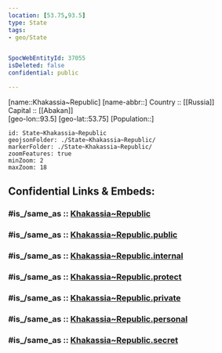 ```yaml
---
location: [53.75,93.5] 
type: State
tags:
- geo/State


SpocWebEntityId: 37055
isDeleted: false
confidential: public

---
```

[name::Khakassia~Republic] 
[name-abbr::] 
Country :: [[Russia]]  
Capital :: [[Abakan]]  
[geo-lon::93.5] 
[geo-lat::53.75] 
[Population::] 



```leaflet
id: State~Khakassia~Republic
geojsonFolder: ./State~Khakassia~Republic/
markerFolder: ./State~Khakassia~Republic/
zoomFeatures: true 
minZoom: 2 
maxZoom: 18
```


## Confidential Links & Embeds: 

### #is_/same_as :: [Khakassia~Republic](/_Standards/Earth/Continent/Asia/Asia~North/Asia~Siberia/Khakassia~Republic.md) 

### #is_/same_as :: [Khakassia~Republic.public](/_public/Earth/Continent/Asia/Asia~North/Asia~Siberia/Khakassia~Republic.public.md) 

### #is_/same_as :: [Khakassia~Republic.internal](/_internal/Earth/Continent/Asia/Asia~North/Asia~Siberia/Khakassia~Republic.internal.md) 

### #is_/same_as :: [Khakassia~Republic.protect](/_protect/Earth/Continent/Asia/Asia~North/Asia~Siberia/Khakassia~Republic.protect.md) 

### #is_/same_as :: [Khakassia~Republic.private](/_private/Earth/Continent/Asia/Asia~North/Asia~Siberia/Khakassia~Republic.private.md) 

### #is_/same_as :: [Khakassia~Republic.personal](/_personal/Earth/Continent/Asia/Asia~North/Asia~Siberia/Khakassia~Republic.personal.md) 

### #is_/same_as :: [Khakassia~Republic.secret](/_secret/Earth/Continent/Asia/Asia~North/Asia~Siberia/Khakassia~Republic.secret.md)


